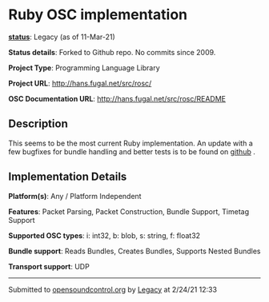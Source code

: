 # Ruby OSC implementation

**[status](../implementation-status.html)**: Legacy (as of 11-Mar-21)

**Status details**: 
Forked to Github repo. No commits since 2009.

**Project Type**: Programming Language Library

**Project URL**: <http://hans.fugal.net/src/rosc/>

**OSC Documentation URL**: <http://hans.fugal.net/src/rosc/README>

## Description

This seems to be the most current Ruby implementation. An update with a few bugfixes for bundle handling and better tests is to be found on [github](http://github.com/halfbyte/rosc/tree/master) .

## Implementation Details

**Platform(s)**: Any / Platform Independent

**Features**: Packet Parsing, Packet Construction, Bundle Support, Timetag Support

**Supported OSC types**: i: int32, b: blob, s: string, f: float32

**Bundle support**: Reads Bundles, Creates Bundles, Supports Nested Bundles

**Transport support**: UDP

---
Submitted to [opensoundcontrol.org](https://opensoundcontrol.org) by [Legacy](legacy-site.html) at 2/24/21 12:33
